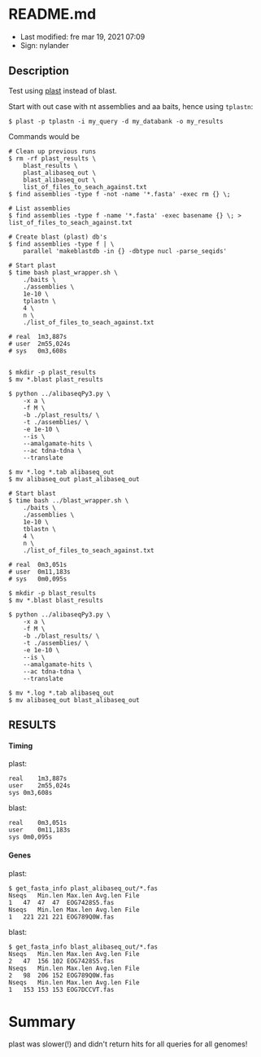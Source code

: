 # README.md

- Last modified: fre mar 19, 2021  07:09
- Sign: nylander

## Description

Test using [plast](https://plast.inria.fr/) instead of blast.

Start with out case with nt assemblies and aa baits, hence using `tplastn`:

    $ plast -p tplastn -i my_query -d my_databank -o my_results


Commands would be

    # Clean up previous runs
    $ rm -rf plast_results \
        blast_results \
        plast_alibaseq_out \
        blast_alibaseq_out \
        list_of_files_to_seach_against.txt
    $ find assemblies -type f -not -name '*.fasta' -exec rm {} \;

    # List assemblies
    $ find assemblies -type f -name '*.fasta' -exec basename {} \; > list_of_files_to_seach_against.txt

    # Create blast (plast) db's
    $ find assemblies -type f | \
        parallel 'makeblastdb -in {} -dbtype nucl -parse_seqids'

    # Start plast
    $ time bash plast_wrapper.sh \
        ./baits \
        ./assemblies \
        1e-10 \
        tplastn \
        4 \
        n \
        ./list_of_files_to_seach_against.txt

    # real	1m3,887s
    # user	2m55,024s
    # sys	0m3,608s


    $ mkdir -p plast_results
    $ mv *.blast plast_results

    $ python ../alibaseqPy3.py \
        -x a \
        -f M \
        -b ./plast_results/ \
        -t ./assemblies/ \
        -e 1e-10 \
        --is \
        --amalgamate-hits \
        --ac tdna-tdna \
        --translate

    $ mv *.log *.tab alibaseq_out
    $ mv alibaseq_out plast_alibaseq_out

    # Start blast
    $ time bash ../blast_wrapper.sh \
        ./baits \
        ./assemblies \
        1e-10 \
        tblastn \
        4 \
        n \
        ./list_of_files_to_seach_against.txt

    # real	0m3,051s
    # user	0m11,183s
    # sys	0m0,095s

    $ mkdir -p blast_results
    $ mv *.blast blast_results

    $ python ../alibaseqPy3.py \
        -x a \
        -f M \
        -b ./blast_results/ \
        -t ./assemblies/ \
        -e 1e-10 \
        --is \
        --amalgamate-hits \
        --ac tdna-tdna \
        --translate

    $ mv *.log *.tab alibaseq_out
    $ mv alibaseq_out blast_alibaseq_out


## RESULTS

#### Timing

plast:

    real	1m3,887s
    user	2m55,024s
    sys	0m3,608s

blast:

    real	0m3,051s
    user	0m11,183s
    sys	0m0,095s

#### Genes

plast:

    $ get_fasta_info plast_alibaseq_out/*.fas
    Nseqs	Min.len	Max.len	Avg.len	File
    1	47	47	47	EOG7428S5.fas
    Nseqs	Min.len	Max.len	Avg.len	File
    1	221	221	221	EOG789Q0W.fas

blast:

    $ get_fasta_info blast_alibaseq_out/*.fas
    Nseqs	Min.len	Max.len	Avg.len	File
    2	47	156	102	EOG7428S5.fas
    Nseqs	Min.len	Max.len	Avg.len	File
    2	98	206	152	EOG789Q0W.fas
    Nseqs	Min.len	Max.len	Avg.len	File
    1	153	153	153	EOG7DCCVT.fas

# Summary

plast was slower(!) and didn't return hits for all queries for all genomes!


